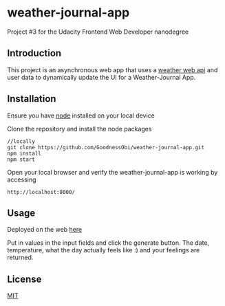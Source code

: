 # weather-journal-app
Project #3 for the Udacity Frontend Web Developer nanodegree

## Introduction
This project is an asynchronous web app that uses a [weather web api](https://openweathermap.org/) and user data to dynamically update the UI for a Weather-Journal App.

## Installation
Ensure you have [node](https://nodejs.org/en/) installed on your local device

Clone the repository and install the node packages
```
//locally
git clone https://github.com/GoodnessObi/weather-journal-app.git
npm install
npm start
```
Open your local browser and verify the weather-journal-app is working by accessing
```
http://localhost:8000/
```

## Usage

Deployed on the web [here](https://weatherjournal-app.herokuapp.com/)

Put in values in the input fields and click the generate button. The date, temperature, what the day actually feels like :) and your feelings are returned.

## License
[MIT](https://choosealicense.com/licenses/mit/)
